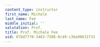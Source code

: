 ```yaml
---
content_type: instructor
first_name: Michale
last_name: Fee
middle_initial: ''
salutation: Prof.
title: Prof. Michale Fee
uid: 07bd7770-3483-7508-8c49-c3ba98631f33
---
```

